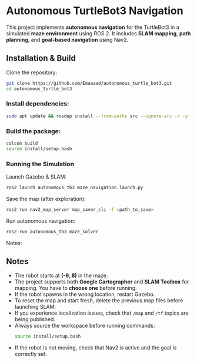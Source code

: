 # Autonomous TurtleBot3 Navigation

This project implements **autonomous navigation** for the TurtleBot3 in a simulated **maze environment** using ROS 2. It includes **SLAM mapping**, **path planning**, and **goal-based navigation** using Nav2.

## Installation & Build

Clone the repository:
```bash
git clone https://github.com/Emaaaad/autonomous_turtle_bot3.git
cd autonomous_turtle_bot3
```
### Install dependencies:
```bash
sudo apt update && rosdep install --from-paths src --ignore-src -r -y
```
### Build the package:
```bash
colcon build
source install/setup.bash
```
### Running the Simulation
Launch Gazebo & SLAM:
```bash
ros2 launch autonomous_tb3 maze_navigation.launch.py
```
Save the map (after exploration):
```bash
ros2 run nav2_map_server map_saver_cli -f <path_to_save>
```
Run autonomous navigation:
```bash
ros2 run autonomous_tb3 maze_solver
```

Notes:
## Notes

- The robot starts at **(-9, 8)** in the maze.
- The project supports both **Google Cartographer** and **SLAM Toolbox** for mapping. You have to **choose one** before running.
- If the robot spawns in the wrong location, restart Gazebo.
- To reset the map and start fresh, delete the previous map files before launching SLAM.
- If you experience localization issues, check that `/map` and `/tf` topics are being published.
- Always source the workspace before running commands:
  ```bash
  source install/setup.bash
  ```
- If the robot is not moving, check that Nav2 is active and the goal is correctly set.
